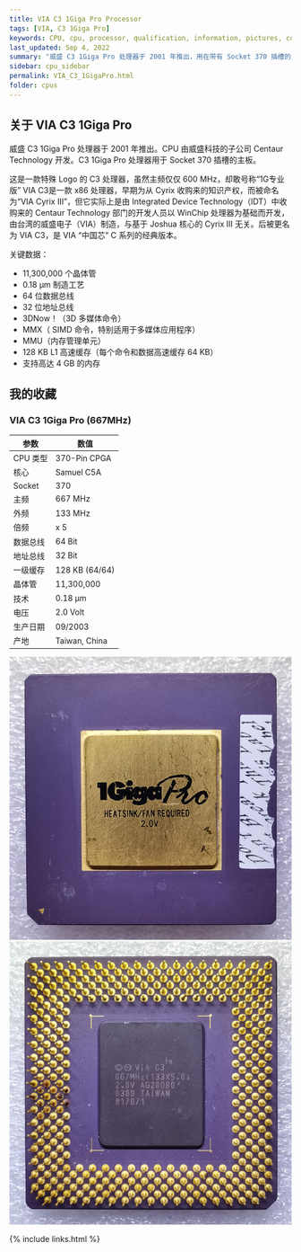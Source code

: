 ```yaml
---
title: VIA C3 1Giga Pro Processor
tags: [VIA, C3 1Giga Pro]
keywords: CPU, cpu, processor, qualification, information, pictures, core, frequency, chip packaging, packaging, cpu info, x86, collection, amd, cyrix, harris, ibm, idt, iit, intel, motorola, nec, sgs, sgs-thomson, siemens, ST, signetics, mhs, ti, texas instruments, ulsi, umc, weitek, zilog, 808x, 8085, 8088, 8086, 80188, 80186, 80286, 286, 80386, 386, i386, Am386, 386sx, 386dx, 486, i486, 586, 486sx, 486dx, overdrive, 487, pentium, 586, 5x86, 386dlc, 386slc, 486dx2, mmx, ppro, pentium-pro, pro, athlon, duron, z80, dirk oppelt, dirk, oppelt, engineering, sample, samples
last_updated: Sep 4, 2022
summary: "威盛 C3 1Giga Pro 处理器于 2001 年推出，用在带有 Socket 370 插槽的主板上。"
sidebar: cpu_sidebar
permalink: VIA_C3_1GigaPro.html
folder: cpus
---
```


## 关于 VIA C3 1Giga Pro

威盛 C3 1Giga Pro 处理器于 2001 年推出。CPU 由威盛科技的子公司 Centaur Technology 开发。C3 1Giga Pro 处理器用于  Socket 370 插槽的主板。

这是一款特殊 Logo 的 C3 处理器，虽然主频仅仅 600 MHz，却敢号称“1G专业版” VIA C3是一款 x86 处理器，早期为从 Cyrix 收购来的知识产权，而被命名为“VIA Cyrix III”，但它实际上是由 Integrated Device Technology（IDT）中收购来的 Centaur Technology 部门的开发人员以 WinChip 处理器为基础而开发，由台湾的威盛电子（VIA）制造，与基于 Joshua 核心的 Cyrix III 无关。后被更名为 VIA C3，是 VIA “中国芯” C 系列的经典版本。

关键数据：
 - 11,300,000 个晶体管
 - 0.18 µm 制造工艺
 - 64 位数据总线
 - 32 位地址总线
 - 3DNow！（3D 多媒体命令）
 - MMX（ SIMD 命令，特别适用于多媒体应用程序）
 - MMU（内存管理单元）
 - 128 KB L1 高速缓存（每个命令和数据高速缓存 64 KB）
 - 支持高达 4 GB 的内存

## 我的收藏

### VIA C3 1Giga Pro (667MHz)

| 参数 | 数值 |
| ------ | ------ |
| CPU 类型 | 370-Pin CPGA |
| 核心 | Samuel C5A |
| Socket| 370 |
| 主频 | 667 MHz |
| 外频 | 133 MHz |
| 倍频 | x 5 |
| 数据总线 | 64 Bit |
| 地址总线 | 32 Bit |
| 一级缓存 | 128 KB (64/64) |
| 晶体管 | 11,300,000 |
| 技术 | 0.18 µm |
| 电压 | 2.0 Volt |
| 生产日期 | 09/2003 |
| 产地 | Taiwan, China |

![VIA C3 1Giga Pro (667MHz) 正面](/images/cpus/VIA/VIA_C3_1Giga_Pro_(667MHz)_1.jpg)
![VIA C3 1Giga Pro (667MHz) 反面](/images/cpus/VIA/VIA_C3_1Giga_Pro_(667MHz)_2.jpg)

{% include links.html %}
